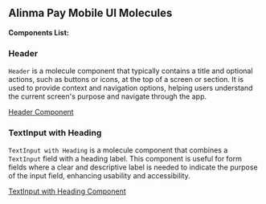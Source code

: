 ## Alinma Pay Mobile UI Molecules

**Components List:**

### Header

`Header` is a molecule component that typically contains a title and optional actions, such as buttons or icons, at the top of a screen or section. It is used to provide context and navigation options, helping users understand the current screen's purpose and navigate through the app.

[Header Component](../../app/src/components/molecules/ipayheader/ipay-header.component.tsx)

### TextInput with Heading

`TextInput with Heading` is a molecule component that combines a `TextInput` field with a heading label. This component is useful for form fields where a clear and descriptive label is needed to indicate the purpose of the input field, enhancing usability and accessibility.

[TextInput with Heading Component](../../app/src/components/molecules/textinput-with-heading/rn-textinput-with-heading.component.tsx)

